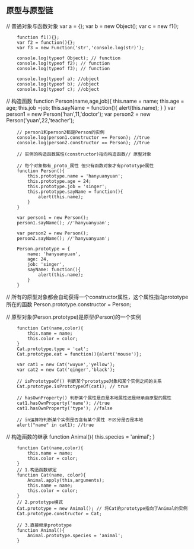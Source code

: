 ## 原型与原型链
// 普通对象与函数对象
        var a = {};
        var b = new Object();
        var c = new f1();

        function f1(){};
        var f2 = function(){};
        var f3 = new Function('str','console.log(str)');

        console.log(typeof Object); // function
        console.log(typeof f2); // function
        console.log(typeof f3); // function

        console.log(typeof a); //object
        console.log(typeof b); //object
        console.log(typeof c); //object


// 构造函数
        function Person(name,age,job){
            this.name = name;
            this.age = age;
            this.job =job;
            this.sayName = function(){
                alert(this.name);
            }
        }
        var person1 = new Person('han',11,'doctor');
        var person2 = new Person('yuan',22,'teacher');

        // person1和person2都是Person的实例 
        console.log(person1.constructor == Person); //true
        console.log(person2.constructor == Person); //true

        // 实例的构造函数属性(constructor)指向构造函数// 原型对象

        // 每个对象都有_proto_属性 但只有函数对象才有prototype属性
        function Person(){
            this.prototype.name = 'hanyuanyuan';
            this.prototype.age = 24;
            this.prototype.job = 'singer';
            this.prototype.sayName = function(){
                alert(this.name);
            }
        }

        var person1 = new Person();
        person1.sayName(); //'hanyuanyuan';

        var person2 = new Person();
        person2.sayName(); //'hanyuanyuan';

        Person.prototype = {
            name: 'hanyuanyuan',
            age: 24,
            job: 'singer',
            sayName: function(){
                alert(this.name);
            }
        }
// 所有的原型对象都会自动获得一个constructor属性，这个属性指向prototype所在的函数
        Person.prototype.constructor = Person;
        
// 原型对象(Person.prototype)是原型(Person)的一个实例

        function Cat(name,color){
            this.name = name;
            this.color = color;
        }
        Cat.prototype.type = 'cat';
        Cat.prototype.eat = function(){alert('mouse')};

        var cat1 = new Cat('wuyue','yellow');
        var cat2 = new Cat('qinger','black');

        // isPrototypeOf() 判断某个prototype对象和某个实例之间的关系
        Cat.prototype.isPrototypeOf(cat1); // true

        // hasOwnProperty() 判断某个属性是否是本地属性还是继承自原型的属性
        cat1.hasOwnProperty('name'); //true
        cat1.hasOwnProperty('type'); //false

        // in运算符判断某个实例是否含有某个属性 不区分是否是本地
        alert("name" in cat1); //true
 // 构造函数的继承
        function Animal(){
            this.species = 'animal';
        }

        function Cat(name,color){
            this.name = name;
            this.color = color;
        }
        // 1.构造函数绑定
        function Cat(name, color){
            Animal.apply(this,arguments);
            this.name = name;
            this.color = color;
        }
        // 2.prototype模式
        Cat.prototype = new Animal(); // 将Cat的prototype指向了Animal的实例
        Cat.prototype.constructor = Cat;

        // 3.直接继承prototype
        function Animal(){
            Animal.prototype.species = 'animal';
        }
        